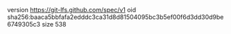 version https://git-lfs.github.com/spec/v1
oid sha256:baaca5bbfafa2edddc3ca31d8d81504095bc3b5ef00f6d3dd30d9be6749305c3
size 538
